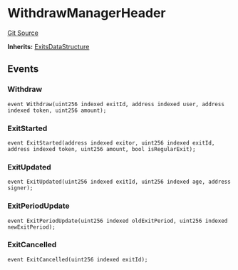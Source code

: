 # WithdrawManagerHeader
[Git Source](https://github.com/TOKnetwork/contracts/blob/155f729fd8db0676297384375468d4d45b8aa44e/contracts/root/withdrawManager/WithdrawManagerStorage.sol)

**Inherits:**
[ExitsDataStructure](/contracts/root/withdrawManager/WithdrawManagerStorage.sol/contract.ExitsDataStructure.md)


## Events
### Withdraw

```solidity
event Withdraw(uint256 indexed exitId, address indexed user, address indexed token, uint256 amount);
```

### ExitStarted

```solidity
event ExitStarted(address indexed exitor, uint256 indexed exitId, address indexed token, uint256 amount, bool isRegularExit);
```

### ExitUpdated

```solidity
event ExitUpdated(uint256 indexed exitId, uint256 indexed age, address signer);
```

### ExitPeriodUpdate

```solidity
event ExitPeriodUpdate(uint256 indexed oldExitPeriod, uint256 indexed newExitPeriod);
```

### ExitCancelled

```solidity
event ExitCancelled(uint256 indexed exitId);
```

